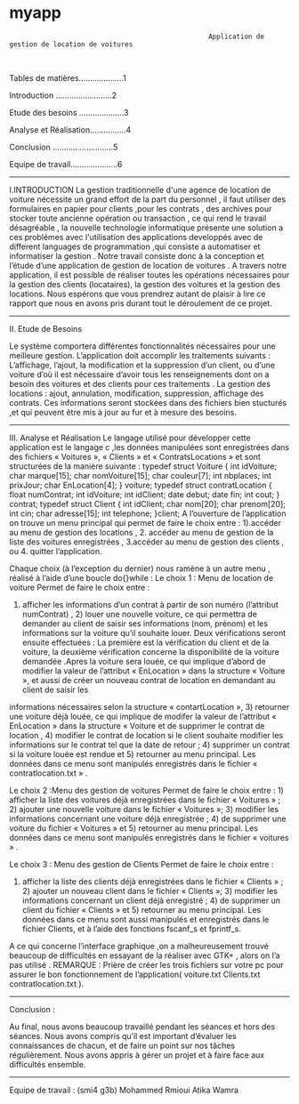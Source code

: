 # myapp
                                                      Application de gestion de location de voitures

 


Tables de matières....................1 

Introduction .........................2

Etude des besoins ....................3

Analyse et Réalisation................4

Conclusion ...........................5

Equipe de travail.....................6




                                      
                                                         
   ********************************************************************************************************************************************************************                                     

I.INTRODUCTION
La gestion traditionnelle d'une agence de location de voiture nécessite un grand effort de la part du personnel , il faut utiliser des formulaires en papier pour
clients ,pour les contrats , des archives pour stocker toute ancienne opération ou transaction , ce qui rend le travail désagréable , la nouvelle technologie
informatique présente une solution a ces problèmes avec l'utilisation des applications developpés avec de different languages de programmation ,qui consiste 
a automatiser et informatiser la gestion . Notre travail consiste donc à la conception et l’étude d’une application de gestion de location de voitures . 
A travers notre application, il est possible de réaliser toutes les opérations nécessaires pour la gestion des clients (locataires), la gestion des voitures 
et la gestion des locations.
 Nous espérons que vous prendrez autant de plaisir à lire ce rapport que nous en avons pris durant tout le déroulement de ce projet.
 
 ************************************************************************************************************************************************************************
 
II. Etude de Besoins


Le système comportera différentes fonctionnalités nécessaires pour une meilleure gestion. L’application doit accomplir les traitements suivants : L’affichage, l’ajout,
la modification et la suppression d’un client, ou d’une voiture d’où il est nécessaire d’avoir tous les renseignements dont on a besoin des voitures et des clients pour
ces traitements . La gestion des locations : ajout, annulation, modification, suppression, affichage des contrats. Ces informations seront stockées dans des fichiers
bien stucturés ,et qui peuvent être mis à jour au fur et à mesure des besoins.

                                                                                                                                                                                                                                                                                                                                      
**************************************************************************************************************************************************************************

III. Analyse et Réalisation
Le langage utilisé pour développer cette application est le langage c ,les données manipulées sont enregistrées dans des fichiers « Voitures », « Clients » et 
« ContratsLocations » et sont structurées de la manière suivante :
 typedef struct Voiture { int idVoiture; char marque[15]; char nomVoiture[15]; char couleur[7]; int nbplaces; int prixJour; char EnLocation[4]; } voiture;
 typedef struct contratLocation { float numContrat; int idVoiture; int idClient; date debut; date fin; int cout; } contrat; 
typedef struct Client { int idClient; char nom[20]; char prenom[20]; int cin; char adresse[15]; int telephone; }client;
A  l’ouverture de l’application on trouve un menu principal qui permet de faire le choix entre : 1).accéder au menu de gestion des locations , 2. accéder au menu de 
gestion de la liste des voitures enregistrées , 3.accéder au menu de gestion des clients , ou 4. quitter l’application.


Chaque choix (à l’exception du dernier) nous ramène à un autre menu , réalisé à l’aide d’une boucle do{}while :
Le choix 1 :  Menu de location de voiture
Permet de faire le choix entre :
1)	afficher les informations d’un contrat à partir de son numéro (l’attribut numContrat) , 2) louer une nouvelle voiture, ce qui permettra de demander au client de 
saisir ses informations (nom, prénom) et les informations sur la voiture qu’il souhaite louer. Deux vérifications seront ensuite effectuées : La première est la
vérification du client et de la voiture, la deuxième vérification concerne la disponibilité de la voiture demandée .Apres la voiture sera louée, ce qui implique 
d’abord de modifier la valeur de l’attribut « EnLocation » dans la structure « Voiture », et aussi de créer un nouveau contrat de location en demandant au client
de saisir les 

informations nécessaires selon la structure « contartLocation », 3) retourner une voiture déjà louée, ce qui implique de modifer la valeur de l’attribut « EnLocation » 
dans la structure « Voiture et de supprimer le contrat de location , 4) modifier le contrat de location si le client souhaite modifier les informations sur le contrat
tel que la date de retour ; 4) supprimer un contrat si la voiture louée est rendue et 5) retourner au menu principal.
       Les données dans ce menu sont manipulés enregistrés dans le fichier « contratlocation.txt » .

Le choix 2 :Menu des gestion de voitures
Permet de faire le choix entre : 1) afficher la liste des voitures déjà enregistrées dans le fichier « Voitures » ; 2) ajouter une nouvelle voiture dans le fichier
« Voitures »; 3) modifier les informations concernant une voiture déjà enregistrée ; 4) de supprimer une voiture du fichier « Voitures » et 5) retourner au menu principal.
Les données dans ce menu sont manipulés enregistrés dans le fichier « voitures » .      
                                                                                              
Le choix 3 : Menu des gestion de Clients
Permet de faire le choix entre : 
1)	afficher la liste des clients déjà enregistrées dans le fichier « Clients » ; 2) ajouter un nouveau client dans le fichier « Clients »; 3) modifier les informations
concernant un client déjà enregistré ; 4) de supprimer un client du fichier « Clients » et 5) retourner au menu principal.  Les données dans ce menu sont aussi manipulés
et enregistrés dans le fichier Clients, et à l’aide des fonctions fscanf_s et  fprintf_s.

A ce qui concerne l’interface graphique ,on a malheureusement trouvé beaucoup de difficultés  en essayant de la réaliser avec GTK+ , alors on l’a pas utilisé .
REMARQUE : Prière de créer les trois fichiers sur votre pc pour assurer le bon fonctionnement de l’application( voiture.txt  Clients.txt  contratlocation.txt ). 
                                                                   
**********************************************************************************************************************************************************************

Conclusion :

Au final, nous avons beaucoup travaillé pendant les séances et hors des séances. Nous avons compris qu’il est important d’évaluer les connaissances de chacun, et de faire
un point sur nos tâches régulièrement. Nous avons appris à gérer un projet et à faire face aux difficultés ensemble.  


 *********************************************************************************************************************************************************************

Equipe de travail :   (smi4 g3b)
Mohammed Rmioui 
Atika Wamra
                                                                                     
